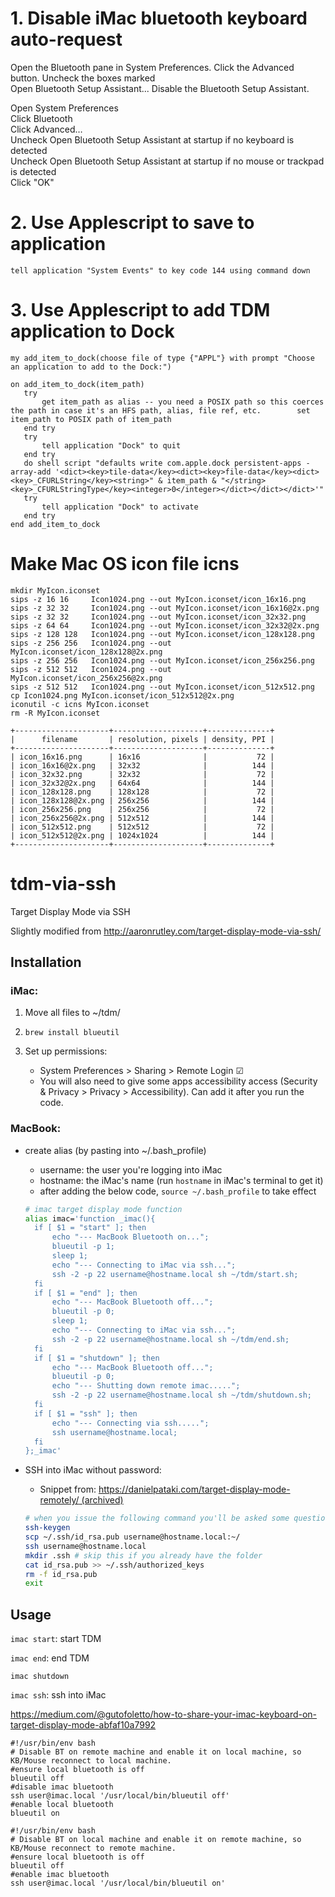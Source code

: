 # 1. Disable iMac bluetooth keyboard auto-request
Open the Bluetooth pane in System Preferences. Click the Advanced button. Uncheck the boxes marked  
Open Bluetooth Setup Assistant...
Disable the Bluetooth Setup Assistant.

Open System Preferences  
Click Bluetooth  
Click Advanced…  
Uncheck Open Bluetooth Setup Assistant at startup if no keyboard is detected  
Uncheck Open Bluetooth Setup Assistant at startup if no mouse or trackpad is detected  
Click "OK"

# 2. Use Applescript to save to application
```
tell application "System Events" to key code 144 using command down
```

# 3. Use Applescript to add TDM application to Dock
```
my add_item_to_dock(choose file of type {"APPL"} with prompt "Choose an application to add to the Dock:")

on add_item_to_dock(item_path)
   try
       get item_path as alias -- you need a POSIX path so this coerces the path in case it's an HFS path, alias, file ref, etc.        set item_path to POSIX path of item_path
   end try
   try
       tell application "Dock" to quit
   end try
   do shell script "defaults write com.apple.dock persistent-apps -array-add '<dict><key>tile-data</key><dict><key>file-data</key><dict><key>_CFURLString</key><string>" & item_path & "</string><key>_CFURLStringType</key><integer>0</integer></dict></dict></dict>'"
   try
       tell application "Dock" to activate
   end try
end add_item_to_dock
```

# Make Mac OS icon file icns
```
mkdir MyIcon.iconset  
sips -z 16 16     Icon1024.png --out MyIcon.iconset/icon_16x16.png  
sips -z 32 32     Icon1024.png --out MyIcon.iconset/icon_16x16@2x.png  
sips -z 32 32     Icon1024.png --out MyIcon.iconset/icon_32x32.png  
sips -z 64 64     Icon1024.png --out MyIcon.iconset/icon_32x32@2x.png  
sips -z 128 128   Icon1024.png --out MyIcon.iconset/icon_128x128.png  
sips -z 256 256   Icon1024.png --out MyIcon.iconset/icon_128x128@2x.png  
sips -z 256 256   Icon1024.png --out MyIcon.iconset/icon_256x256.png  
sips -z 512 512   Icon1024.png --out MyIcon.iconset/icon_256x256@2x.png  
sips -z 512 512   Icon1024.png --out MyIcon.iconset/icon_512x512.png  
cp Icon1024.png MyIcon.iconset/icon_512x512@2x.png  
iconutil -c icns MyIcon.iconset  
rm -R MyIcon.iconset
```

```
+---------------------+--------------------+--------------+  
|      filename       | resolution, pixels | density, PPI |  
+---------------------+--------------------+--------------+  
| icon_16x16.png      | 16x16              |           72 |  
| icon_16x16@2x.png   | 32x32              |          144 |  
| icon_32x32.png      | 32x32              |           72 |  
| icon_32x32@2x.png   | 64x64              |          144 |  
| icon_128x128.png    | 128x128            |           72 |  
| icon_128x128@2x.png | 256x256            |          144 |  
| icon_256x256.png    | 256x256            |           72 |  
| icon_256x256@2x.png | 512x512            |          144 |  
| icon_512x512.png    | 512x512            |           72 |  
| icon_512x512@2x.png | 1024x1024          |          144 |  
+---------------------+--------------------+--------------+  
```


# tdm-via-ssh
Target Display Mode via SSH

Slightly modified from http://aaronrutley.com/target-display-mode-via-ssh/

## Installation

### iMac:

1. Move all files to ~/tdm/

2.  `brew install blueutil`

3. Set up permissions:
   - System Preferences > Sharing > Remote Login ☑
   - You will also need to give some apps accessibility access (Security & Privacy > Privacy > Accessibility). Can add it after you run the code.

### MacBook:

* create alias (by pasting into ~/.bash_profile)

  - username: the user you're logging into iMac
  - hostname: the iMac's name (run `hostname` in iMac's terminal to get it)
  - after adding the below code, `source ~/.bash_profile` to take effect

  ```bash
  # imac target display mode function
  alias imac='function _imac(){
  	if [ $1 = "start" ]; then
  		echo "--- MacBook Bluetooth on...";
  	    blueutil -p 1;	
  		sleep 1;
  		echo "--- Connecting to iMac via ssh...";
  		ssh -2 -p 22 username@hostname.local sh ~/tdm/start.sh;
  	fi
  	if [ $1 = "end" ]; then
  		echo "--- MacBook Bluetooth off...";
  		blueutil -p 0;
  		sleep 1;
  		echo "--- Connecting to iMac via ssh...";
  		ssh -2 -p 22 username@hostname.local sh ~/tdm/end.sh;
  	fi
  	if [ $1 = "shutdown" ]; then
  		echo "--- MacBook Bluetooth off...";
  		blueutil -p 0;
  		echo "--- Shutting down remote imac.....";
  		ssh -2 -p 22 username@hostname.local sh ~/tdm/shutdown.sh;
  	fi
  	if [ $1 = "ssh" ]; then
  		echo "--- Connecting via ssh.....";
  		ssh username@hostname.local;
  	fi
  };_imac'
  ```

* SSH into iMac without password:

  - Snippet from: [https://danielpataki.com/target-display-mode-remotely/ (archived)](https://web.archive.org/web/20180815120109/https://danielpataki.com/target-display-mode-remotely/)

  ```bash
  # when you issue the following command you'll be asked some questions, keep hitting enter until done.
  ssh-keygen
  scp ~/.ssh/id_rsa.pub username@hostname.local:~/
  ssh username@hostname.local
  mkdir .ssh # skip this if you already have the folder
  cat id_rsa.pub >> ~/.ssh/authorized_keys
  rm -f id_rsa.pub
  exit
  ```

## Usage

`imac start`: start TDM

`imac end`: end TDM

`imac shutdown`

`imac ssh`: ssh into iMac


https://medium.com/@gutofoletto/how-to-share-your-imac-keyboard-on-target-display-mode-abfaf10a7992
```
#!/usr/bin/env bash
# Disable BT on remote machine and enable it on local machine, so KB/Mouse reconnect to local machine.  
#ensure local bluetooth is off  
blueutil off  
#disable imac bluetooth  
ssh user@imac.local '/usr/local/bin/blueutil off'  
#enable local bluetooth  
blueutil on  
```

```
#!/usr/bin/env bash  
# Disable BT on local machine and enable it on remote machine, so KB/Mouse reconnect to remote machine.  
#ensure local bluetooth is off  
blueutil off  
#enable imac bluetooth  
ssh user@imac.local '/usr/local/bin/blueutil on'  
```
